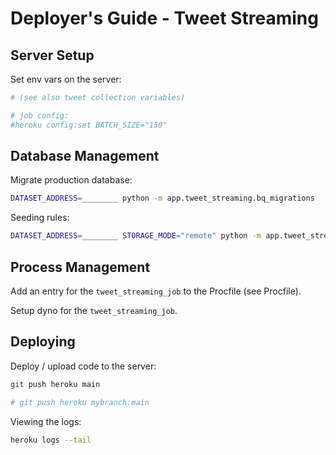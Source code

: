 



# Deployer's Guide - Tweet Streaming

## Server Setup

Set env vars on the server:

```sh
# (see also tweet collection variables)

# job config:
#heroku config:set BATCH_SIZE="150"
```


## Database Management

Migrate production database:

```sh
DATASET_ADDRESS=________ python -m app.tweet_streaming.bq_migrations
```

Seeding rules:

```sh
DATASET_ADDRESS=________ STORAGE_MODE="remote" python -m app.tweet_streaming.seed_rules
```


## Process Management

Add an entry for the `tweet_streaming_job` to the Procfile (see Procfile).

Setup dyno for the `tweet_streaming_job`.


## Deploying

Deploy / upload code to the server:

```sh
git push heroku main

# git push heroku mybranch:main
```

Viewing the logs:

```sh
heroku logs --tail
```
